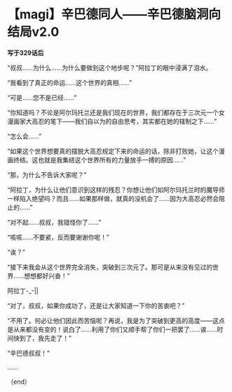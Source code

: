 # 【magi】辛巴德同人——辛巴德脑洞向结局v2.0

**写于329话后**

“叔叔……为什么……为什么要做到这个地步呢？”阿拉丁的眼中浸满了泪水。

“我看到了真正的命运……这个世界的真相……”

“可是……您不是已经……”

“你知道吗？不论是阿尔玛托兰还是我们现在的世界，我们都存在于三次元一个女漫画家大高忍的笔下――我们自以为的自由思考，其实都在她的辖制之下……”

“怎么会……”

“如果这个世界想要真的摆脱大高忍规定下来的命运的话，除非打败她，让这个漫画终结。这也就是我集结这个世界所有的力量放手一搏的原因……”

“那，为什么不告诉大家呢？”

“阿拉丁，为什么让他们意识到这样的残忍？你想让他们如阿尔玛托兰时的魔导师一样陷入绝望吗？而且……如果那样做，就真的没机会了……因为大高忍必然会阻止的……”

“对不起……叔叔，我错怪你了……”

“咳咳……不要紧，反而要谢谢你呢！”

“诶？”

“接下来我会从这个世界完全消失，突破到三次元了。那可是从来没有见过的世界……想想都好兴奋！”

阿拉丁-_-||

“对了，叔叔，如果你成功了，还是让大家知道一下你的苦衷吧？”

“不用了。何必让他们因此而苦恼呢？再说，我是为了突破到更高的高度――这点是从来都没有变的！说白了……利用了你们又顺手帮了你们一把罢了……诶……时间快到了，我先走了！”

“辛巴德叔叔！”

……

（end）
